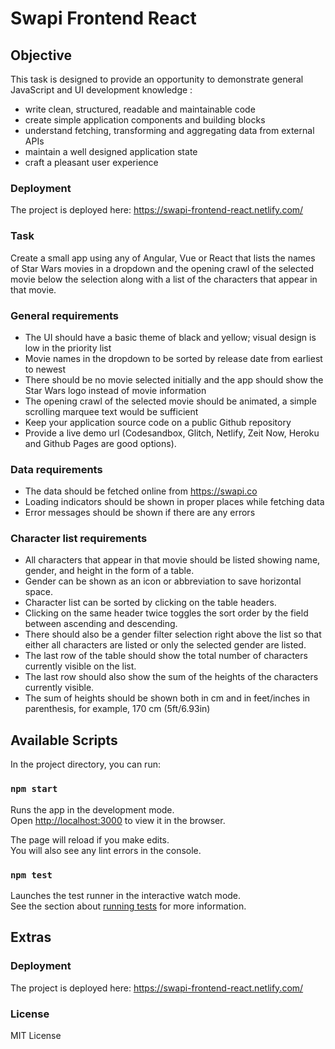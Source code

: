 #  Swapi Frontend React


## Objective
This task is designed to provide an opportunity to demonstrate general
JavaScript and UI development knowledge :

- write clean, structured, readable and maintainable code
- create simple application components and building blocks
- understand fetching, transforming and aggregating data from external APIs
- maintain a well designed application state
- craft a pleasant user experience

### Deployment

The project is deployed here: https://swapi-frontend-react.netlify.com/

### Task

Create a small app using any of Angular, Vue or React that lists the names of Star
Wars movies in a dropdown and the opening crawl of the selected movie below
the selection along with a list of the characters that appear in that movie.

### General requirements

- The UI should have a basic theme of black and yellow; visual design is low in the priority list
- Movie names in the dropdown to be sorted by release date from earliest to
newest
- There should be no movie selected initially and the app should show the Star
Wars logo instead of movie information
- The opening crawl of the selected movie should be animated, a simple
scrolling marquee text would be sufficient
- Keep your application source code on a public Github repository
- Provide a live demo url (Codesandbox, Glitch, Netlify, Zeit Now, Heroku and
Github Pages are good options).

### Data requirements

- The data should be fetched online from https://swapi.co
- Loading indicators should be shown in proper places while fetching data
- Error messages should be shown if there are any errors

### Character list requirements

- All characters that appear in that movie should be listed showing name,
gender, and height in the form of a table.
- Gender can be shown as an icon or abbreviation to save horizontal space.
- Character list can be sorted by clicking on the table headers.
- Clicking on the same header twice toggles the sort order by the field between
ascending and descending.
- There should also be a gender filter selection right above the list so that either
all characters are listed or only the selected gender are listed.
- The last row of the table should show the total number of characters currently
visible on the list.
- The last row should also show the sum of the heights of the characters
currently visible.
- The sum of heights should be shown both in cm and in feet/inches in
parenthesis, for example, 170 cm (5ft/6.93in)


## Available Scripts

In the project directory, you can run:

### `npm start`

Runs the app in the development mode.<br>
Open [http://localhost:3000](http://localhost:3000) to view it in the browser.

The page will reload if you make edits.<br>
You will also see any lint errors in the console.

### `npm test`

Launches the test runner in the interactive watch mode.<br>
See the section about [running tests](https://facebook.github.io/create-react-app/docs/running-tests) for more information.


## Extras

### Deployment

The project is deployed here: https://swapi-frontend-react.netlify.com/

### License

MIT License